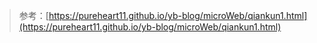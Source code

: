 > 参考：[https://pureheart11.github.io/yb-blog/microWeb/qiankun1.html](https://pureheart11.github.io/yb-blog/microWeb/qiankun1.html)
